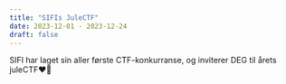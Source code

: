 ```yaml
---
title: "SIFIs JuleCTF"
date: 2023-12-01 - 2023-12-24
draft: false
---
```


SIFI har laget sin aller første CTF-konkurranse, og inviterer DEG til årets juleCTF❤️🥰
